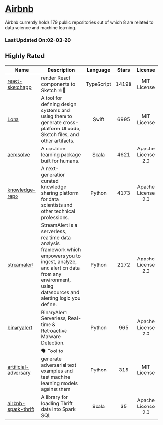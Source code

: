 # [Airbnb](https://github.com/airbnb)

Airbnb currently holds 179 public repositories out of which 8 are related to data science and machine learning.

 ### Last Updated On:02-03-20

## Highly Rated

| Name | Description | Language | Stars | License |
| ---- | ----------- | :--------: | :-----: | :-------: |
 | [react-sketchapp](https://github.com/airbnb/react-sketchapp) | render React components to Sketch ⚛️💎 | TypeScript | 14198 | MIT License |
| [Lona](https://github.com/airbnb/Lona) | A tool for defining design systems and using them to generate cross-platform UI code, Sketch files, and other artifacts. | Swift | 6995 | MIT License |
| [aerosolve](https://github.com/airbnb/aerosolve) | A machine learning package built for humans. | Scala | 4621 | Apache License 2.0 |
| [knowledge-repo](https://github.com/airbnb/knowledge-repo) | A next-generation curated knowledge sharing platform for data scientists and other technical professions. | Python | 4173 | Apache License 2.0 |
| [streamalert](https://github.com/airbnb/streamalert) | StreamAlert is a serverless, realtime data analysis framework which empowers you to ingest, analyze, and alert on data from any environment, using datasources and alerting logic you define. | Python | 2172 | Apache License 2.0 |
| [binaryalert](https://github.com/airbnb/binaryalert) | BinaryAlert: Serverless, Real-time & Retroactive Malware Detection. | Python | 965 | Apache License 2.0 |
| [artificial-adversary](https://github.com/airbnb/artificial-adversary) | 🗣️ Tool to generate adversarial text examples and test machine learning models against them | Python | 315 | MIT License |
| [airbnb-spark-thrift](https://github.com/airbnb/airbnb-spark-thrift) | A library for loadling Thrift data into Spark SQL | Scala | 35 | Apache License 2.0 |
